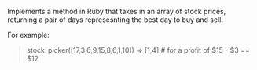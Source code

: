 Implements a method in Ruby that takes in an array of stock prices, returning a pair of days represesnting the best day to buy and sell.

For example:
  > stock_picker([17,3,6,9,15,8,6,1,10])
  => [1,4]  # for a profit of $15 - $3 == $12